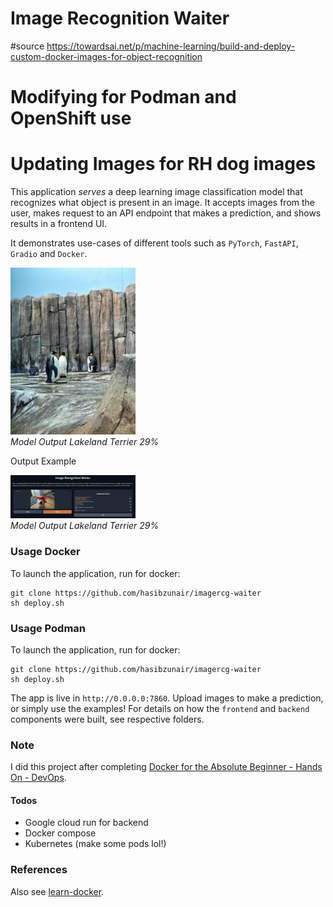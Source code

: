 # Image Recognition Waiter
#source https://towardsai.net/p/machine-learning/build-and-deploy-custom-docker-images-for-object-recognition
# Modifying for Podman and OpenShift use 
# Updating Images for RH dog images

This application *serves* a deep learning image classification model that recognizes what object is present in an image. It accepts images from the user, makes request to an API endpoint that makes a prediction, and shows results in a frontend UI. 

It demonstrates use-cases of different tools such as `PyTorch`, `FastAPI`, `Gradio` and `Docker`.
<p align="left">
  <a href="#"><img src="./frontend/test1.jpeg" width="200"></a> <br />
  <em> 
  Model Output Lakeland Terrier 29%
  </em>
</p>

Output Example
<p align="left">
  <a href="#"><img src="./frontend/sample.jpeg" width="200"></a> <br />
  <em> 
  Model Output Lakeland Terrier 29%
  </em>
</p>

### Usage Docker
To launch the application, run for docker:
```
git clone https://github.com/hasibzunair/imagercg-waiter
sh deploy.sh 
```

### Usage Podman
To launch the application, run for docker:
```
git clone https://github.com/hasibzunair/imagercg-waiter
sh deploy.sh 
```

The app is live in `http://0.0.0.0:7860`. Upload images to make a prediction, or simply use the examples! For details on how the `frontend` and `backend` components were built, see respective folders. 

### Note
I did this project after completing [Docker for the Absolute Beginner - Hands On - DevOps](https://www.udemy.com/course/learn-docker/).

#### Todos
* Google cloud run for backend
* Docker compose
* Kubernetes (make some pods lol!)

### References
Also see [learn-docker](https://github.com/hasibzunair/learn-docker).
